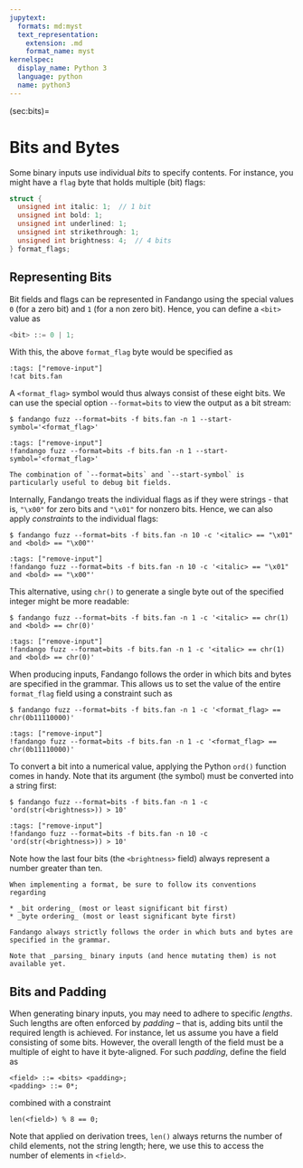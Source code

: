 ```yaml
---
jupytext:
  formats: md:myst
  text_representation:
    extension: .md
    format_name: myst
kernelspec:
  display_name: Python 3
  language: python
  name: python3
---
```


(sec:bits)=
# Bits and Bytes

Some binary inputs use individual _bits_ to specify contents.
For instance, you might have a `flag` byte that holds multiple (bit) flags:

```C
struct {
  unsigned int italic: 1;  // 1 bit
  unsigned int bold: 1;
  unsigned int underlined: 1;
  unsigned int strikethrough: 1;
  unsigned int brightness: 4;  // 4 bits
} format_flags;
```


## Representing Bits

Bit fields and flags can be represented in Fandango using the special values `0` (for a zero bit) and `1` (for a non zero bit).
Hence, you can define a `<bit>` value as

```python
<bit> ::= 0 | 1;
```

With this, the above `format_flag` byte would be specified as

```{code-cell}
:tags: ["remove-input"]
!cat bits.fan
```

A `<format_flag>` symbol would thus always consist of these eight bits.
We can use the special option ``--format=bits`` to view the output as a bit stream:

```shell
$ fandango fuzz --format=bits -f bits.fan -n 1 --start-symbol='<format_flag>'
```

```{code-cell}
:tags: ["remove-input"]
!fandango fuzz --format=bits -f bits.fan -n 1 --start-symbol='<format_flag>'
```

```{note}
The combination of `--format=bits` and `--start-symbol` is particularly useful to debug bit fields.
```

Internally, Fandango treats the individual flags as if they were strings - that is, `"\x00"` for zero bits and `"\x01"` for nonzero bits.
Hence, we can also apply _constraints_ to the individual flags:

```shell
$ fandango fuzz --format=bits -f bits.fan -n 10 -c '<italic> == "\x01" and <bold> == "\x00"'
```

```{code-cell}
:tags: ["remove-input"]
!fandango fuzz --format=bits -f bits.fan -n 10 -c '<italic> == "\x01" and <bold> == "\x00"'
```

This alternative, using `chr()` to generate a single byte out of the specified integer might be more readable:

```shell
$ fandango fuzz --format=bits -f bits.fan -n 1 -c '<italic> == chr(1) and <bold> == chr(0)'
```

```{code-cell}
:tags: ["remove-input"]
!fandango fuzz --format=bits -f bits.fan -n 1 -c '<italic> == chr(1) and <bold> == chr(0)'
```

When producing inputs, Fandango follows the order in which bits and bytes are specified in the grammar.
This allows us to set the value of the entire `format_flag` field using a constraint such as

```shell
$ fandango fuzz --format=bits -f bits.fan -n 1 -c '<format_flag> == chr(0b11110000)'
```

```{code-cell}
:tags: ["remove-input"]
!fandango fuzz --format=bits -f bits.fan -n 1 -c '<format_flag> == chr(0b11110000)'
```

To convert a bit into a numerical value, applying the Python `ord()` function comes in handy.
Note that its argument (the symbol) must be converted into a string first:

```shell
$ fandango fuzz --format=bits -f bits.fan -n 1 -c 'ord(str(<brightness>)) > 10'
```

```{code-cell}
:tags: ["remove-input"]
!fandango fuzz --format=bits -f bits.fan -n 10 -c 'ord(str(<brightness>)) > 10'
```

Note how the last four bits (the `<brightness>` field) always represent a number greater than ten.

```{warning}
When implementing a format, be sure to follow its conventions regarding

* _bit ordering_ (most or least significant bit first)
* _byte ordering_ (most or least significant byte first)

Fandango always strictly follows the order in which buts and bytes are specified in the grammar.
```

```{error}
Note that _parsing_ binary inputs (and hence mutating them) is not available yet.
```

## Bits and Padding

When generating binary inputs, you may need to adhere to specific _lengths_.
Such lengths are often enforced by _padding_ – that is, adding bits until the required length is achieved.
For instance, let us assume you have a field consisting of some bits.
However, the overall length of the field must be a multiple of eight to have it byte-aligned.
For such _padding_, define the field as

```
<field> ::= <bits> <padding>;
<padding> ::= 0*;
```

combined with a constraint

```
len(<field>) % 8 == 0;
```

Note that applied on derivation trees, `len()` always returns the number of child elements, not the string length; here, we use this to access the number of elements in `<field>`.

